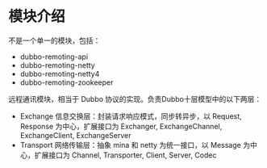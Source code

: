 # 模块介绍
不是一个单一的模块，包括：
- dubbo-remoting-api
- dubbo-remoting-netty
- dubbo-remoting-netty4
- dubbo-remoting-zookeeper


远程通讯模块，相当于 Dubbo 协议的实现。负责Dubbo十层模型中的以下两层：
* Exchange 信息交换层：封装请求响应模式，同步转异步，以 Request, Response 为中心，扩展接口为 Exchanger, ExchangeChannel, ExchangeClient, ExchangeServer
* Transport 网络传输层：抽象 mina 和 netty 为统一接口，以 Message 为中心，扩展接口为 Channel, Transporter, Client, Server, Codec